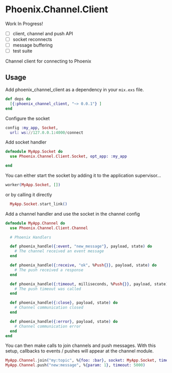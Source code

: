 # Phoenix.Channel.Client

Work In Progress!
- [ ] client, channel and push API
- [ ] socket reconnects
- [ ] message buffering
- [ ] test suite

Channel client for connecting to Phoenix

## Usage

Add phoenix_channel_client as a dependency in your `mix.exs` file.

```elixir
def deps do
  [{:phoenix_channel_client, "~> 0.0.1"} ]
end
```

Configure the socket
```elixir
config :my_app, Socket,
  url: ws://127.0.0.1:4000/connect

```

Add socket handler
```elixir
defmodule MyApp.Socket do
  use Phoenix.Channel.Client.Socket, opt_app: :my_app

end
```

You can either start the socket by adding it to the application supervisor...
```elixir
worker(MyApp.Socket, [])
```

or by calling it directly
```elixir
  MyApp.Socket.start_link()
```

Add a channel handler and use the socket in the channel config
```elixir
defmodule MyApp.Channel do
  use Phoenix.Channel.Client.Channel

  # Phoenix Handlers

  def phoenix_handle({:event, "new_message"}, payload, state) do
    # The channel received an event message
  end

  def phoenix_handle({:receive, "ok", %Push{}}, payload, state) do
    # The push received a response
  end

  def phoenix_handle({:timeout, milliseconds, %Push{}}, payload, state) do
    # The push timeout was called
  end

  def phoenix_handle({:close}, payload, state) do
    # Channel communication closed
  end

  def phoenix_handle({:error}, payload, state) do
    # Channel communication error
  end
end
```

You can then make calls to join channels and push messages. With this setup, callbacks to events / pushes will appear at the channel module.
```elixir
MyApp.Channel.join("my:topic", %{foo: :bar}, socket: MyApp.Socket, timeout: 5000)
MyApp.Channel.push("new:message", %{param: 1}, timeout: 5000)
```
